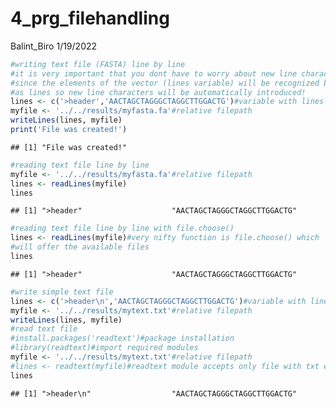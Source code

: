 4_prg_filehandling
================
Balint_Biro
1/19/2022

``` r
#writing text file (FASTA) line by line
#it is very important that you dont have to worry about new line characters
#since the elements of the vector (lines variable) will be recognized by R
#as lines so new line characters will be automatically introduced!
lines <- c('>header','AACTAGCTAGGGCTAGGCTTGGACTG')#variable with lines
myfile <- '../../results/myfasta.fa'#relative filepath
writeLines(lines, myfile)
print('File was created!')
```

    ## [1] "File was created!"

``` r
#reading text file line by line
myfile <- '../../results/myfasta.fa'#relative filepath
lines <- readLines(myfile)
lines
```

    ## [1] ">header"                    "AACTAGCTAGGGCTAGGCTTGGACTG"

``` r
#reading text file line by line with file.choose()
lines <- readLines(myfile)#very nifty function is file.choose() which
#will offer the available files
lines
```

    ## [1] ">header"                    "AACTAGCTAGGGCTAGGCTTGGACTG"

``` r
#write simple text file
lines <- c('>header\n','AACTAGCTAGGGCTAGGCTTGGACTG')#variable with lines
myfile <- '../../results/mytext.txt'#relative filepath
writeLines(lines, myfile)
#read text file
#install.packages('readtext')#package installation
#library(readtext)#import required modules
myfile <- '../../results/mytext.txt'#relative filepath
#lines <- readtext(myfile)#readtext module accepts only file with txt extension
lines
```

    ## [1] ">header\n"                  "AACTAGCTAGGGCTAGGCTTGGACTG"
